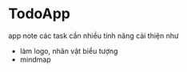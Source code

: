 # TodoApp
app note các task 
cần nhiều tính năng cải thiện như 
- làm logo, nhân vật biểu tượng
- mindmap
